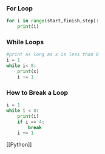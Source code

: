 ### For Loop
```python
for i in range(start,finish,step):
	print(i)

```

### While Loops
```Python
#print as long as x is less than 8  
i = 1  
while i< 8:  
	print(x)  
	i += 1
```
### How to Break a Loop
```Python
i = 1  
while i < 8:  
	print(i)  
	if i == 4:  
		break  
	i += 1
```

[[Python]]